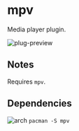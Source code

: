 mpv
========
Media player plugin.

![plug-preview](https://i.imgur.com/0XQDRLB.png)

## Notes
Requires `mpv`.

## Dependencies
![arch](https://wiki.archlinux.org/favicon.ico) `pacman -S mpv`
